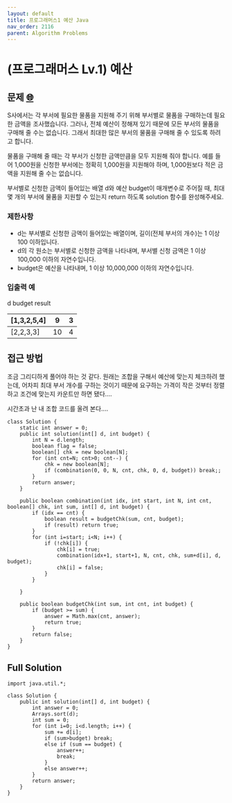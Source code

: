 ```yaml
---
layout: default
title: 프로그래머스1 예산 Java
nav_order: 2116
parent: Algorithm Problems
---
```


# **(프로그래머스 Lv.1) 예산**

## **문제 [🌐](https://school.programmers.co.kr/learn/courses/30/lessons/12982)**

S사에서는 각 부서에 필요한 물품을 지원해 주기 위해 부서별로 물품을 구매하는데 필요한 금액을 조사했습니다. 그러나, 전체 예산이 정해져 있기 때문에 모든 부서의 물품을 구매해 줄 수는 없습니다. 그래서 최대한 많은 부서의 물품을 구매해 줄 수 있도록 하려고 합니다.

물품을 구매해 줄 때는 각 부서가 신청한 금액만큼을 모두 지원해 줘야 합니다. 예를 들어 1,000원을 신청한 부서에는 정확히 1,000원을 지원해야 하며, 1,000원보다 적은 금액을 지원해 줄 수는 없습니다.

부서별로 신청한 금액이 들어있는 배열 d와 예산 budget이 매개변수로 주어질 때, 최대 몇 개의 부서에 물품을 지원할 수 있는지 return 하도록 solution 함수를 완성해주세요.

### **제한사항**

- d는 부서별로 신청한 금액이 들어있는 배열이며, 길이(전체 부서의 개수)는 1 이상 100 이하입니다.
- d의 각 원소는 부서별로 신청한 금액을 나타내며, 부서별 신청 금액은 1 이상 100,000 이하의 자연수입니다.
- budget은 예산을 나타내며, 1 이상 10,000,000 이하의 자연수입니다.

### **입출력 예**

d budget result

| \[1,3,2,5,4\] | 9   | 3   |
| ------------- | --- | --- |
| \[2,2,3,3\]   | 10  | 4   |

## **접근 방법**

조금 그리디하게 풀어야 하는 것 같다. 원래는 조합을 구해서 예산에 맞는지 체크하려 했는데, 어차피 최대 부서 개수를 구하는 것이기 때문에 요구하는 가격이 작은 것부터 정렬하고 조건에 맞는지 카운트만 하면 됐다….

시간초과 난 내 조합 코드를 올려 본다….

```
class Solution {
    static int answer = 0;
    public int solution(int[] d, int budget) {
        int N = d.length;
        boolean flag = false;
        boolean[] chk = new boolean[N];
        for (int cnt=N; cnt>0; cnt--) {
            chk = new boolean[N];
            if (combination(0, 0, N, cnt, chk, 0, d, budget)) break;;
        }
        return answer;
    }

    public boolean combination(int idx, int start, int N, int cnt, boolean[] chk, int sum, int[] d, int budget) {
        if (idx == cnt) {
            boolean result = budgetChk(sum, cnt, budget);
            if (result) return true;
        }
        for (int i=start; i<N; i++) {
            if (!chk[i]) {
                chk[i] = true;
                combination(idx+1, start+1, N, cnt, chk, sum+d[i], d, budget);
                chk[i] = false;
            }
        }

    }

    public boolean budgetChk(int sum, int cnt, int budget) {
        if (budget >= sum) {
            answer = Math.max(cnt, answer);
            return true;
        }
        return false;
    }
}
```

## **Full Solution**

```
import java.util.*;

class Solution {
    public int solution(int[] d, int budget) {
        int answer = 0;
        Arrays.sort(d);
        int sum = 0;
        for (int i=0; i<d.length; i++) {
            sum += d[i];
            if (sum>budget) break;
            else if (sum == budget) {
                answer++;
                break;
            }
            else answer++;
        }
        return answer;
    }
}
```

